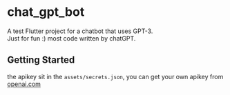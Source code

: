 # chat_gpt_bot

A test Flutter project for a chatbot that uses GPT-3.    
Just for fun :) most code written by chatGPT.

## Getting Started

the apikey sit in the `assets/secrets.json`, you can get your own apikey from [openai.com](openai.com)

